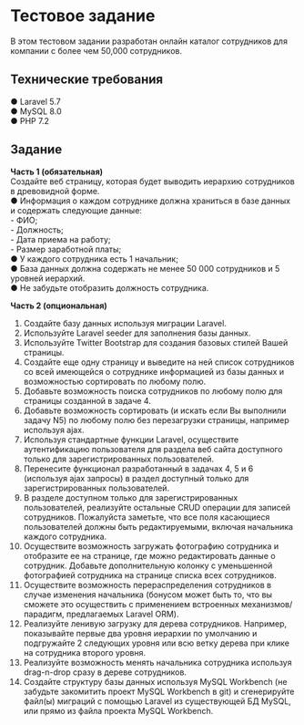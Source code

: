 <p align="center"><h1>Тестовое задание</h1></p>
В этом тестовом задании разработан онлайн каталог сотрудников для компании с более чем 50,000 сотрудников.

## Технические требования
● Laravel 5.7
</br>● MySQL 8.0
</br>● PHP 7.2

## Задание

**Часть 1 (обязательная)**
</br>Создайте веб страницу, которая будет выводить иерархию сотрудников в древовидной форме. 
</br>● Информация о каждом сотруднике должна храниться в базе данных и содержать следующие данные:
</br>  - ФИО;
</br>  - Должность;
</br>  - Дата приема на работу;
</br>  - Размер заработной платы;
</br>● У каждого сотрудника есть 1 начальник;
</br>● База данных должна содержать не менее 50 000 сотрудников и 5 уровней иерархий.
</br>● Не забудьте отобразить должность сотрудника.

**Часть 2 (опциональная)**
1. Создайте базу данных используя миграции Laravel.
2. Используйте Laravel seeder для заполнения базы данных.
3. Используйте Twitter Bootstrap для создания базовых стилей Вашей страницы.
4. Создайте еще одну страницу и выведите на ней список сотрудников со всей имеющейся о сотруднике информацией из базы данных и возможностью сортировать по любому полю.
5. Добавьте возможность поиска сотрудников по любому полю для страницы созданной в задаче 4.
6. Добавьте возможность сортировать (и искать если Вы выполнили задачу N5) по любому полю без перезагрузки страницы, например используя ajax.
7. Используя стандартные функции Laravel, осуществите аутентификацию пользователя для раздела веб сайта доступного только для
зарегистрированных пользователей.
8. Перенесите функционал разработанный в задачах 4, 5 и 6 (используя ajax запросы) в раздел доступный только для зарегистрированных пользователей.
9. В разделе доступном только для зарегистрированных пользователей, реализуйте остальные CRUD операции для записей сотрудников. Пожалуйста заметьте, что все поля касающиеся пользователей должны быть редактируемыми, включая начальника каждого сотрудника.
10. Осуществите возможность загружать фотографию сотрудника и отобразите ее на странице, где можно редактировать данные о сотрудник. Добавьте дополнительную колонку с уменьшенной фотографией сотрудника на странице списка всех сотрудников.
11. Осуществите возможность перераспределения сотрудников в случае изменения начальника (бонусом может быть то, что вы сможете это
осуществить с применением встроенных механизмов/парадигм, предлагаемых Laravel ORM).
12. Реализуйте ленивую загрузку для дерева сотрудников. Например, показывайте первые два уровня иерархии по умолчанию и подгружайте 2 следующих уровня или всю ветку дерева при клике на сотрудника второго уровня.
13. Реализуйте возможность менять начальника сотрудника используя drag-n-drop сразу в дереве сотрудников.
14. Создайте структуру базы данных используя MySQL Workbench (не забудьте закомитить проект MySQL Workbench в git) и сгенерируйте файл(ы) миграций с помощью Laravel из существующей БД MySQL, или прямо из файла проекта MySQL Workbench.
